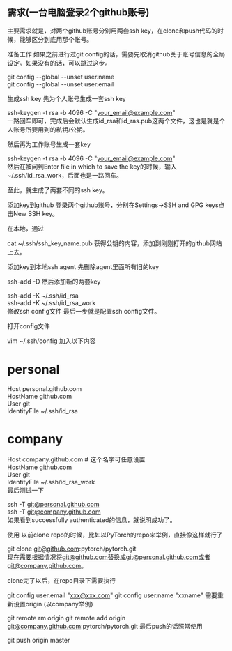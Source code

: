 
## 需求(一台电脑登录2个github账号)
主要需求就是，对两个github账号分别用两套ssh key，在clone和push代码的时候，能够区分到底用那个账号。

准备工作
如果之前进行过git config的话，需要先取消github关于账号信息的全局设定。如果没有的话，可以跳过这步。

git config --global --unset user.name  
git config --global --unset user.email   

生成ssh key
先为个人账号生成一套ssh key    

ssh-keygen -t rsa -b 4096 -C "your_email@example.com"     
一路回车即可，完成后会默认生成id_rsa和id_ras.pub这两个文件，这也是就是个人账号所要用到的私钥/公钥。

然后再为工作账号生成一套key   

ssh-keygen -t rsa -b 4096 -C "your_email@example.com"   
然后在被问到Enter file in which to save the key的时候，输入~/.ssh/id_rsa_work，后面也是一路回车。

至此，就生成了两套不同的ssh key。

添加key到github
登录两个github账号，分别在Settings->SSH and GPG keys点击New SSH key。

在本地，通过

cat ~/.ssh/ssh_key_name.pub
获得公钥的内容，添加到刚刚打开的github网站上去。

添加key到本地ssh agent
先删除agent里面所有旧的key

ssh-add -D
然后添加新的两套key

ssh-add -K ~/.ssh/id_rsa   
ssh-add -K ~/.ssh/id_rsa_work    
修改ssh config文件
最后一步就是配置ssh config文件。

打开config文件

vim ~/.ssh/config
加入以下内容

# personal
Host personal.github.com  
HostName github.com   
User git   
IdentityFile ~/.ssh/id_rsa   
  
# company
Host company.github.com  # 这个名字可任意设置   
HostName github.com   
User git  
IdentityFile ~/.ssh/id_rsa_work   
最后测试一下

ssh -T git@personal.github.com     
ssh -T git@company.github.com     
如果看到successfully authenticated的信息，就说明成功了。    

使用
以前clone repo的时候，比如以PyTorch的repo来举例，直接像这样就行了

git clone git@github.com:pytorch/pytorch.git    
现在需要根据情况将git@github.com替换成git@personal.github.com或者git@company.github.com。

clone完了以后，在repo目录下需要执行

git config user.email "xxx@xxx.com"
git config user.name "xxname"
需要重新设置origin (以company举例)

git remote rm origin
git remote add origin git@company.github.com:pytorch/pytorch.git
最后push的话照常使用

git push origin master
